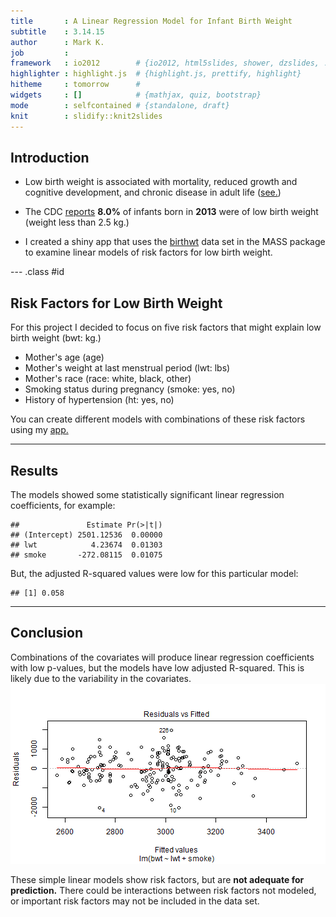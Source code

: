 ```yaml
---
title       : A Linear Regression Model for Infant Birth Weight 
subtitle    : 3.14.15
author      : Mark K. 
job         : 
framework   : io2012        # {io2012, html5slides, shower, dzslides, ...}
highlighter : highlight.js  # {highlight.js, prettify, highlight}
hitheme     : tomorrow      # 
widgets     : []            # {mathjax, quiz, bootstrap}
mode        : selfcontained # {standalone, draft}
knit        : slidify::knit2slides
---
```


## Introduction

- Low birth weight is associated with mortality, reduced growth and cognitive development, and chronic disease in adult life ([see.](https://en.wikipedia.org/wiki/Low_birth_weight))  

- The CDC [reports](http://www.cdc.gov/nchs/fastats/birthweight.htm) **8.0%** of infants born in **2013** were of low birth weight (weight less than 2.5 kg.)  

- I created a shiny app that uses the [birthwt](https://stat.ethz.ch/R-manual/R-patched/library/MASS/html/birthwt.html) data set in the MASS package to examine linear models of risk factors for low birth weight.

--- .class #id 

## Risk Factors for Low Birth Weight  
  
For this project I decided to focus on five risk factors that might explain low birth weight (bwt: kg.)

- Mother's age (age)
- Mother's weight at last menstrual period (lwt: lbs)
- Mother's race (race: white, black, other) 
- Smoking status during pregnancy (smoke: yes, no)
- History of hypertension (ht: yes, no)  
  
You can create different models with combinations of these risk factors using my [app.](https://mark-ko.shinyapps.io/myApp/
)

---

## Results  
  
The models showed some statistically significant linear regression coefficients, for example: 

```
##               Estimate Pr(>|t|)
## (Intercept) 2501.12536  0.00000
## lwt            4.23674  0.01303
## smoke       -272.08115  0.01075
```
But, the adjusted R-squared values were low for this particular model: 

```
## [1] 0.058
```
 

---  

## Conclusion  

  
Combinations of the covariates will produce linear regression coefficients with low p-values, but the models have low adjusted R-squared. This is likely due to the variability in the covariates.  
![plot of chunk plot](assets/fig/plot-1.png) 
  
These simple linear models show risk factors, but are <strong>not adequate for prediction.</strong> There could be interactions between risk factors not modeled, or important risk factors may not be included in the data set.

